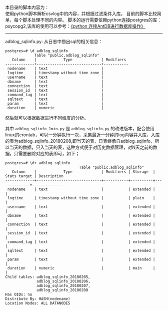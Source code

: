 本目录的脚本内容为：    
使用python脚本解析csvlog中的内容，并根据过滤条件入库。
目前的脚本比较简单，每个脚本处理不同的内容。
脚本的运行需要依赖python连接postgres的库：psycopg2,该库的使用可以参考：[《python 连接AntDB进行数据库操作》](https://yafeishi.com/archives/pythonconnectantdb.html)

------

adblog_sqlinfo.py:
从日志中捞出sql的相关信息：

```
postgres=# \d adblog_sqlinfo
             Table "public.adblog_sqlinfo"
   Column    |            Type             | Modifiers 
-------------+-----------------------------+-----------
 nodename    | text                        | 
 logtime     | timestamp without time zone | 
 username    | text                        | 
 dbname      | text                        | 
 connection  | text                        | 
 session_id  | text                        | 
 command_tag | text                        | 
 sqltext     | text                        | 
 param       | text                        | 
 duration    | numeric                     | 
```
然后就可以根据数据进行不同维度的分析。

其中 `adblog_sqlinfo_1min.py` 是 `adblog_sqlinfo.py` 的改进版本，配合使用linux的crontab，可以一分钟执行一次，采集最近一分钟的log内容并入库，入库的表为adblog_sqlinfo_20180208,即当天的表，日表继承自adblog_sqlinfo，所以当天的数据，只入当天的表，这种方式便于对历史数据管理，对N天之前的数据，只需要删除对应的表即可，如下；

```
postgres=# \d+ adblog_sqlinfo
                                 Table "public.adblog_sqlinfo"
   Column    |            Type             | Modifiers | Storage  | Stats target | Description 
-------------+-----------------------------+-----------+----------+--------------+-------------
 nodename    | text                        |           | extended |              | 
 logtime     | timestamp without time zone |           | plain    |              | 
 username    | text                        |           | extended |              | 
 dbname      | text                        |           | extended |              | 
 connection  | text                        |           | extended |              | 
 session_id  | text                        |           | extended |              | 
 command_tag | text                        |           | extended |              | 
 sqltext     | text                        |           | extended |              | 
 param       | text                        |           | extended |              | 
 duration    | numeric                     |           | main     |              | 
Child tables: adblog_sqlinfo_20180205,
              adblog_sqlinfo_20180206,
              adblog_sqlinfo_20180207,
              adblog_sqlinfo_20180208
Has OIDs: no
Distribute By: HASH(nodename)
Location Nodes: ALL DATANODES
```


